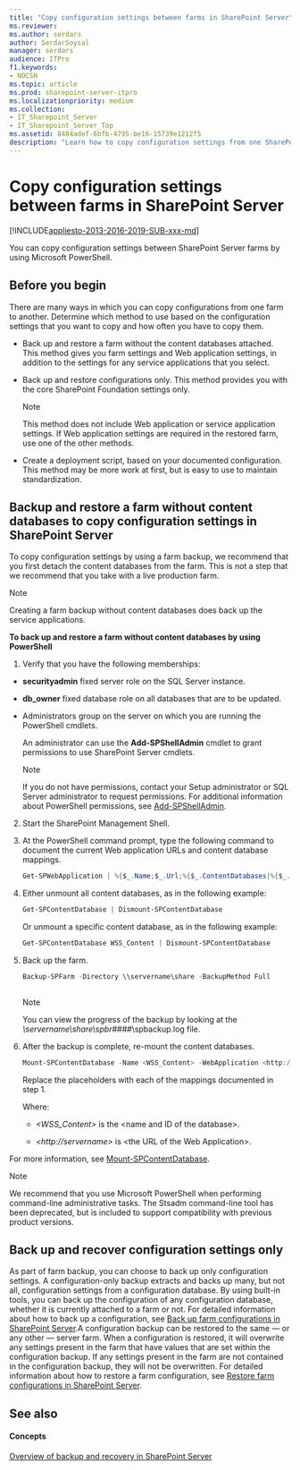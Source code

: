 ```yaml
---
title: "Copy configuration settings between farms in SharePoint Server"
ms.reviewer: 
ms.author: serdars
author: SerdarSoysal
manager: serdars
audience: ITPro
f1.keywords:
- NOCSH
ms.topic: article
ms.prod: sharepoint-server-itpro
ms.localizationpriority: medium
ms.collection:
- IT_Sharepoint_Server
- IT_Sharepoint_Server_Top
ms.assetid: 8404adef-6bfb-4795-be16-15739e1212f5
description: "Learn how to copy configuration settings from one SharePoint Server farm to another."
---
```


# Copy configuration settings between farms in SharePoint Server

[!INCLUDE[appliesto-2013-2016-2019-SUB-xxx-md](../includes/appliesto-2013-2016-2019-SUB-xxx-md.md)] 
  
You can copy configuration settings between SharePoint Server farms by using Microsoft PowerShell. 
  
    
## Before you begin
<a name="begin"> </a>

There are many ways in which you can copy configurations from one farm to another. Determine which method to use based on the configuration settings that you want to copy and how often you have to copy them.
  
- Back up and restore a farm without the content databases attached. This method gives you farm settings and Web application settings, in addition to the settings for any service applications that you select. 
    
- Back up and restore configurations only. This method provides you with the core SharePoint Foundation settings only.
    
    > [!NOTE]
    > This method does not include Web application or service application settings. If Web application settings are required in the restored farm, use one of the other methods. 
  
- Create a deployment script, based on your documented configuration. This method may be more work at first, but is easy to use to maintain standardization. 
    
## Backup and restore a farm without content databases to copy configuration settings in SharePoint Server
<a name="proc1"> </a>

To copy configuration settings by using a farm backup, we recommend that you first detach the content databases from the farm. This is not a step that we recommend that you take with a live production farm. 
  
> [!NOTE]
> Creating a farm backup without content databases does back up the service applications. 
  
 **To back up and restore a farm without content databases by using PowerShell**
  
1. Verify that you have the following memberships:
    
  - **securityadmin** fixed server role on the SQL Server instance. 
    
  - **db_owner** fixed database role on all databases that are to be updated. 
    
  - Administrators group on the server on which you are running the PowerShell cmdlets.
    
    An administrator can use the **Add-SPShellAdmin** cmdlet to grant permissions to use SharePoint Server cmdlets. 
    
    > [!NOTE]
    > If you do not have permissions, contact your Setup administrator or SQL Server administrator to request permissions. For additional information about PowerShell permissions, see [Add-SPShellAdmin](/powershell/module/sharepoint-server/Add-SPShellAdmin?view=sharepoint-ps&preserve-view=true). 
  
2. Start the SharePoint Management Shell.
    
3. At the PowerShell command prompt, type the following command to document the current Web application URLs and content database mappings.
    
   ```powershell
   Get-SPWebApplication | %{$_.Name;$_.Url;%{$_.ContentDatabases|%{$_.Name};Write-Host ""}}
   ```

4. Either unmount all content databases, as in the following example:
    
   ```powershell
   Get-SPContentDatabase | Dismount-SPContentDatabase
   ```

   Or unmount a specific content database, as in the following example:
    
   ```powershell
   Get-SPContentDatabase WSS_Content | Dismount-SPContentDatabase
   ```

5. Back up the farm.
    
   ```powershell
   Backup-SPFarm -Directory \\servername\share -BackupMethod Full
  
   ```

    > [!NOTE]
    > You can view the progress of the backup by looking at the  _\\servername\share\spbr####_\spbackup.log file. 
  
6. After the backup is complete, re-mount the content databases.
    
   ```powershell
   Mount-SPContentDatabase -Name <WSS_Content> -WebApplication <http://servername>
   ```

    Replace the placeholders with each of the mappings documented in step 1.
    
    Where:
    
    -  _\<WSS_Content\>_ is the \<name and ID of the database\>. 
    
    -  _\<http://servername\>_ is \<the URL of the Web Application\>. 
    
For more information, see [Mount-SPContentDatabase](/powershell/module/sharepoint-server/mount-spcontentdatabase?view=sharepoint-ps&preserve-view=true). 
  
> [!NOTE]
> We recommend that you use Microsoft PowerShell when performing command-line administrative tasks. The Stsadm command-line tool has been deprecated, but is included to support compatibility with previous product versions. 
  
## Back up and recover configuration settings only
<a name="proc2"> </a>

As part of farm backup, you can choose to back up only configuration settings. A configuration-only backup extracts and backs up many, but not all, configuration settings from a configuration database. By using built-in tools, you can back up the configuration of any configuration database, whether it is currently attached to a farm or not. For detailed information about how to back up a configuration, see [Back up farm configurations in SharePoint Server](back-up-a-farm-configuration.md).A configuration backup can be restored to the same — or any other — server farm. When a configuration is restored, it will overwrite any settings present in the farm that have values that are set within the configuration backup. If any settings present in the farm are not contained in the configuration backup, they will not be overwritten. For detailed information about how to restore a farm configuration, see [Restore farm configurations in SharePoint Server](restore-a-farm-configuration.md).
  
## See also
<a name="proc2"> </a>

#### Concepts

[Overview of backup and recovery in SharePoint Server](backup-and-recovery-overview.md)

